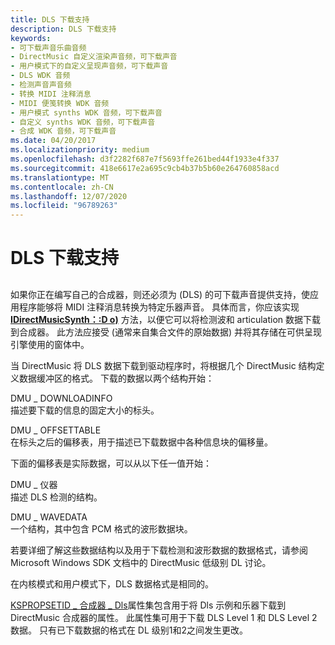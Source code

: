 ```yaml
---
title: DLS 下载支持
description: DLS 下载支持
keywords:
- 可下载声音乐曲音频
- DirectMusic 自定义渲染声音频，可下载声音
- 用户模式下的自定义呈现声音频，可下载声音
- DLS WDK 音频
- 检测声音声音频
- 转换 MIDI 注释消息
- MIDI 便笺转换 WDK 音频
- 用户模式 synths WDK 音频，可下载声音
- 自定义 synths WDK 音频，可下载声音
- 合成 WDK 音频，可下载声音
ms.date: 04/20/2017
ms.localizationpriority: medium
ms.openlocfilehash: d3f2282f687e7f5693ffe261bed44f1933e4f337
ms.sourcegitcommit: 418e6617e2a695c9cb4b37b5b60e264760858acd
ms.translationtype: MT
ms.contentlocale: zh-CN
ms.lasthandoff: 12/07/2020
ms.locfileid: "96789263"
---
```

# <a name="dls-download-support"></a>DLS 下载支持


## <span id="custom_dls"></span><span id="CUSTOM_DLS"></span>


如果你正在编写自己的合成器，则还必须为 (DLS) 的可下载声音提供支持，使应用程序能够将 MIDI 注释消息转换为特定乐器声音。 具体而言，你应该实现 [**IDirectMusicSynth：:D o)**](/windows/win32/api/dmusics/nf-dmusics-idirectmusicsynth-download) 方法，以便它可以将检测波和 articulation 数据下载到合成器。 此方法应接受 (通常来自集合文件的原始数据) 并将其存储在可供呈现引擎使用的窗体中。

当 DirectMusic 将 DLS 数据下载到驱动程序时，将根据几个 DirectMusic 结构定义数据缓冲区的格式。 下载的数据以两个结构开始：

<span id="DMUS_DOWNLOADINFO"></span><span id="dmus_downloadinfo"></span>DMU \_ DOWNLOADINFO  
描述要下载的信息的固定大小的标头。

<span id="DMUS_OFFSETTABLE"></span><span id="dmus_offsettable"></span>DMU \_ OFFSETTABLE  
在标头之后的偏移表，用于描述已下载数据中各种信息块的偏移量。

下面的偏移表是实际数据，可以从以下任一值开始：

<span id="DMUS_INSTRUMENT"></span><span id="dmus_instrument"></span>DMU \_ 仪器  
描述 DLS 检测的结构。

<span id="DMUS_WAVEDATA"></span><span id="dmus_wavedata"></span>DMU \_ WAVEDATA  
一个结构，其中包含 PCM 格式的波形数据块。

若要详细了解这些数据结构以及用于下载检测和波形数据的数据格式，请参阅 Microsoft Windows SDK 文档中的 DirectMusic 低级别 DL 讨论。

在内核模式和用户模式下，DLS 数据格式是相同的。

[KSPROPSETID \_ 合成器 \_ Dls](./kspropsetid-synth-dls.md)属性集包含用于将 Dls 示例和乐器下载到 DirectMusic 合成器的属性。 此属性集可用于下载 DLS Level 1 和 DLS Level 2 数据。 只有已下载数据的格式在 DL 级别1和2之间发生更改。

 

